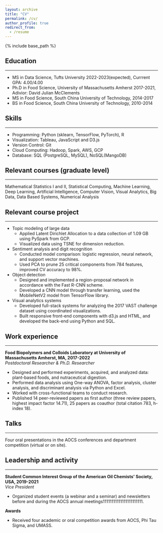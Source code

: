 ```yaml
---
layout: archive
title: "CV"
permalink: /cv/
author_profile: true
redirect_from:
  - /resume
---
```


{% include base_path %}

## Education
------
* MS in Data Science, Tufts University 2022-2023(expected), Currrent GPA: 4.00/4.00
* Ph.D in Food Science, University of Massachusetts Amherst 2017-2021, Adivior: David Julian McClements
* MS in Food Science, South China University of Technology, 2014-2017
* BS in Food Science, South China University of Technology, 2010-2014

## Skills
------
* Programming: Python (sklearn, TensorFlow, PyTorch), R
* Visualization: Tableau, JavaScript and D3.js
* Version Control: Git
* Cloud Computing: Hadoop, Spark, AWS, GCP
* Database: SQL (PostgreSQL, MySQL), NoSQL(MangoDB)

## Relevant courses (graduate level)
------
Mathematical Statistics I and II, Statistical Computing, Machine Learning, Deep Learning, Artificial Intelligence, Computer Vision, Visual Analytics, Big Data, Data Based Systems, Numerical Analysis

## Relevant course project
------
* Topic modeling of large data 
  *	Applied Latent Dirichlet Allocation to a data collection of 1.09 GB using PySpark from GCP.
  *	Visualized data using TSNE for dimension reduction.
* Sentiment analysis and digit recognition 
  *	Conducted model comparison: logistic regression, neural network, and support vector machines.
  *	Used PCA to prune 25 critical components from 784 features, improved CV accuracy to 98%.
* Object detection
  *	Designed and implemented a region-proposal network in accordance with the Fast R-CNN scheme.
  *	Developed a CNN model through transfer learning, used the MobileNetV2 model from TensorFlow library.
* Visual analytics systems
  *	Developed full-stack systems for analyzing the 2017 VAST challenge dataset using coordinated visualizations.
  *	Built responsive front-end components with d3.js and HTML, and developed the back-end using Python and SQL.

## Work experience
------
**Food Biopolymers and Colloids Laboratory at University of Massachusetts Amherst, MA, 2017-2022** <br />
_Postdoctoral Researcher & Ph.D. Researcher_
  * Designed and performed experiments, acquired, and analyzed data: plant-based foods, and nutraceutical digestion.
  *	Performed data analysis using One-way ANOVA, factor analysis, cluster analysis, and discriminant analysis via Python and Excel.
  *	Worked with cross-functional teams to conduct research.
  *	Published 14 peer-reviewed papers as first author (three review papers, highest impact factor 14.71), 25 papers as coauthor (total citation 783, h-index 18).

## Talks
------
Four oral presentations in the AOCS conferences and department competition (virtual or on site).

## Leadership and activity
------
**Student Common Interest Group of the American Oil Chemists' Society, USA, 2019-2021** <br />
_Vice President_
  * Organized student events (a webinar and a seminar) and newsletters before and during the AOCS annual meetings11111111111111111111111.

**Awards**
  * Received four academic or oral competition awards from AOCS, Phi Tau Sigma, and UMASS.
